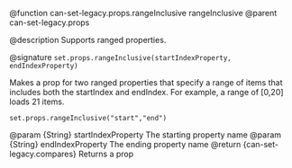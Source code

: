 
@function can-set-legacy.props.rangeInclusive rangeInclusive
@parent can-set-legacy.props

@description Supports ranged properties.

@signature `set.props.rangeInclusive(startIndexProperty, endIndexProperty)`

Makes a prop for two ranged properties that specify a range of items
that includes both the startIndex and endIndex.  For example, a range of
[0,20] loads 21 items.

```
set.props.rangeInclusive("start","end")
```

  @param  {String} startIndexProperty The starting property name
  @param  {String} endIndexProperty The ending property name
  @return {can-set-legacy.compares} Returns a prop
